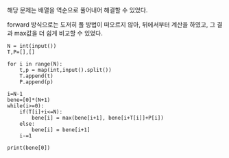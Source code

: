 해당 문제는 배열을 역순으로 풀어내어 해결할 수 있었다.

forward 방식으로는 도저히 풀 방법이 떠오르지 않아, 뒤에서부터 계산을 하였고, 그 결과 max값을 더 쉽게 비교할 수 있었다.

```
N = int(input())
T,P=[],[]

for i in range(N):
    t,p = map(int,input().split())
    T.append(t)
    P.append(p)
    
i=N-1
bene=[0]*(N+1)
while(i>=0):
    if(T[i]+i<=N):
        bene[i] = max(bene[i+1], bene[i+T[i]]+P[i])
    else:
        bene[i] = bene[i+1]
    i-=1    
    
print(bene[0])
```